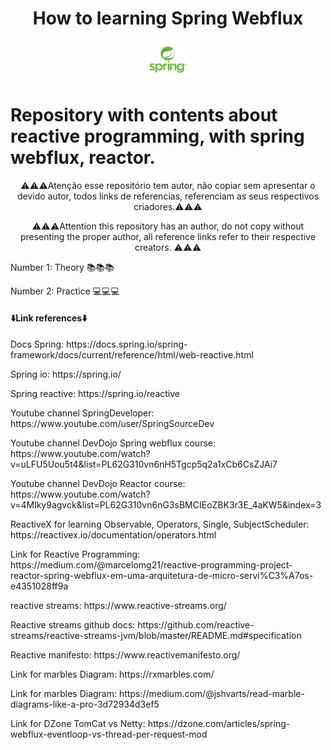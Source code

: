 <div align="center">
  <h1>
    How to learning Spring Webflux
  </h1>
  <img src="https://raw.githubusercontent.com/devicons/devicon/master/icons/spring/spring-original-wordmark.svg" alt="springboot" width="60" height="60"/>
</div>



<H1><b>Repository with contents about reactive programming, with spring webflux, reactor.</b></h1>
<div align="center">
<p>⚠️⚠️⚠️Atenção esse repositório tem autor, não copiar sem apresentar o devido autor, todos links de referencias, referenciam as seus respectivos criadores.⚠️⚠️⚠️  
</p>
<p>⚠️⚠️⚠️Attention this repository has an author, do not copy without presenting the proper author, all reference links refer to their respective creators.
⚠️⚠️⚠️</p>
</div>


<div align="left">
Number 1: Theory 📚📚📚

Number 2: Practice 💻💻💻
</div>


<div align="left">
<h4>⬇️Link references⬇️</h4>
<div>
<p>Docs Spring: https://docs.spring.io/spring-framework/docs/current/reference/html/web-reactive.html</p>
<p>Spring io: https://spring.io/</p>
<p>Spring reactive: https://spring.io/reactive</p>
<p>Youtube channel SpringDeveloper: https://www.youtube.com/user/SpringSourceDev</p>
<p>Youtube channel DevDojo Spring webflux course: https://www.youtube.com/watch?v=uLFU5Uou5t4&list=PL62G310vn6nH5Tgcp5q2a1xCb6CsZJAi7</p>
<p>Youtube channel DevDojo Reactor course: https://www.youtube.com/watch?v=4Mlky9agvck&list=PL62G310vn6nG3sBMCIEoZBK3r3E_4aKW5&index=3</p>
<p>ReactiveX for learning Observable, Operators, Single, SubjectScheduler: https://reactivex.io/documentation/operators.html</p>
<p>Link for Reactive Programming: https://medium.com/@marcelomg21/reactive-programming-project-reactor-spring-webflux-em-uma-arquitetura-de-micro-servi%C3%A7os-e4351028ff9a</p>
<p>reactive streams: https://www.reactive-streams.org/</p>
<p>Reactive streams github docs: https://github.com/reactive-streams/reactive-streams-jvm/blob/master/README.md#specification</p>
<p>Reactive manifesto: https://www.reactivemanifesto.org/</p>
<p>Link for marbles Diagram: https://rxmarbles.com/</p>
<p>Link for marbles Diagram: https://medium.com/@jshvarts/read-marble-diagrams-like-a-pro-3d72934d3ef5</p>
<p>Link for DZone TomCat vs Netty: https://dzone.com/articles/spring-webflux-eventloop-vs-thread-per-request-mod</p>
</div>
</div>
